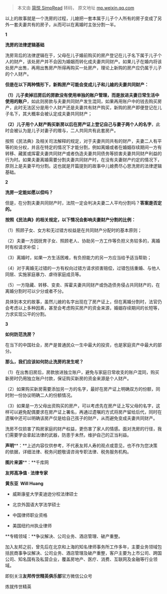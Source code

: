 > 本文由 [简悦 SimpRead](http://ksria.com/simpread/) 转码， 原文地址 [mp.weixin.qq.com](https://mp.weixin.qq.com/s/ExIY2dvQY5CGTSPi9HHV6A)

以上的故事就是一个洗房的过程，儿媳把一套本属于儿子个人所有的房子变成了另外一套夫妻共有的房子，从而可以在离婚时主张分割一半。

**1**

**洗房的法律逻辑基础**

洗房背后的法律逻辑在于，父母在儿子婚前购买的房产登记在儿子名下属于儿子个人的财产，该处房产并不会因为婚姻而转化成夫妻共同财产。如果儿子在婚内将该处房产出售，再用出售房产所得再购买一处房产，理论上新购的房产应仍属于儿子的个人财产。

**但是在以下两种情形下，新购房产可能会变成儿子和儿媳的夫妻共同财产：**

**（1）儿子卖掉旧房后的房款没有使用单独的账户管理，而是放进夫妻日常生活中使用的账户**，如此则房款与夫妻共同财产发生混同，如果再用账户中的钱去购买房产，此时无法区分是用个人财产还是夫妻共有财产购买，新购的房产即便登记在儿子名下，其大概率会被认定成夫妻共同财产；

**（2）儿子用个人财产购买新房以后在房产证上登记自己与妻子两个人的名字**，此时会被认为是儿子对妻子的赠与，二人共同共有此套房产。

按照《民法典》及相关司法解释的规定，对于夫妻共同共有的财产，夫妻二人有平等的处分权，并且在特定的情况下才能分割，例如离婚或者在婚姻存续期间一方有转移、藏匿或挥霍夫妻共同财产或者伪造夫妻共同债务等损害夫妻共同财产利益的行为时。如果夫妻离婚需要分割夫妻共同财产时，在没有夫妻财产约定的情况下，原则上是夫妻平均分割。这也就是开篇提到的故事中儿媳费尽心思洗房的法律逻辑基础。

**2**

**洗房一定能如愿以偿吗？**

但是，在分割夫妻共同财产时，法院一定会判决夫妻二人平均分割吗？**答案是否定的。**

**按照《民法典》的相关规定，以下情况会影响夫妻财产分割的比例：**

（1）照顾子女、女方和无过错方权益是在共同财产分配时的基本原则；

（2）夫妻一方因抚育子女、照顾老人、协助另一方工作等负担义务较多的，离婚时有权请求补偿；

（3）离婚时，如果一方生活困难，有负担能力的另一方应当给予适当帮助；

（4）对于离婚无过错的一方有权向过错方请求损害赔偿，过错包括重婚、与他人同居、实施家庭暴力、虐待家庭成员等。

（5）一方隐藏、转移、变卖、挥霍夫妻共同财产或伪造债务侵占共同财产的，在离婚分割时可以少分或者不分。

具体到本文的故事，虽然儿媳的名字出现在了房产证上，但在离婚分割时，法官仍会考虑以上多种因素，甚至会考虑购买房产的资金来源，婚姻存续期间的长短等，力求实现公平的分割。

**3**

**如何防范洗房？**

在当下的中国社会，房产是普通民众一生中最大的投资，也是家庭资产中最大的部分。

**那么，我们应该如何防止洗房的发生呢？**

（1）在出售旧房后，房款放进独立账户，避免与家庭日常收支的账户混同，购买新房时仍用独立账户付款，保证购买新房的资金来源是个人财产。

（2）如果购买新房需要添加另一方的名字，最好在房产证上明确双方的份额，同时附一份协议明确二人的份额情况。

（3）如果是一方父母出资购买的房产，可以考虑先在房产证上写父母的名字，这样可以避免配偶要求在房产证上署名，再通过遗嘱的方式将房产留给后代，同时在遗嘱中还可以明确该房产仅是给自己孩子的财产，从而避免变成夫妻共同财产。

洗房不仅损害了购房家庭的财产权益，更伤害了家人的情感。面对洗房的行径，我们需要学会拿起法律的武器，防患于未然，维护自己的正当利益。

**声明****：**上述内容仅供参考，不代表友邦人寿的观点或意见，也不作为您决策的依据，详细法律、税务问题敬请咨询专职法律、税务服务机构。

**图片来源****：**千库网

**友邦高净值 · 法律专家**

**黄东亚  Will Huang** 

*   威斯康星大学麦迪逊分校法律硕士
    
*   北京外国语大学法学硕士
    
*   中国律师职业资格
    
*   美国纽约州执业律师
    

**专精领域：**争议解决、公司业务、酒店管理、破产重整。

加入友邦之前，曾先后在北京和上海的知名律师事务所工作多年，主要业务领域包括民商事争议解决、公司业务、酒店管理及破产重整，客户主要为上市公司、跨国公司、知名国有及私营企业，覆盖房地产、医疗、消费、互联网及金融等行业领域。

即刻关注**友邦传世精英俱乐部**官方微信公众号

炼就传世精英